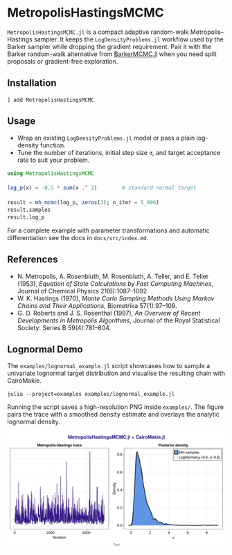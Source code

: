 # MetropolisHastingsMCMC

`MetropolisHastingsMCMC.jl` is a compact adaptive random-walk Metropolis–Hastings sampler.
It keeps the `LogDensityProblems.jl` workflow used by the Barker sampler while dropping the gradient requirement.
Pair it with the Barker random-walk alternative from [BarkerMCMC.jl](https://github.com/scheidan/BarkerMCMC.jl) when you need split proposals or gradient-free exploration.

## Installation

```
] add MetropolisHastingsMCMC
```

## Usage

- Wrap an existing `LogDensityProblems.jl` model or pass a plain log-density function.
- Tune the number of iterations, initial step size `σ`, and target acceptance rate to suit your problem.

```julia
using MetropolisHastingsMCMC

log_p(x) = -0.5 * sum(x .^ 2)        # standard normal target

result = mh_mcmc(log_p, zeros(3); n_iter = 5_000)
result.samples
result.log_p
```

For a complete example with parameter transformations and automatic differentiation see the docs in `docs/src/index.md`.

## References

- N. Metropolis, A. Rosenbluth, M. Rosenbluth, A. Teller, and E. Teller (1953), *Equation of State Calculations by Fast Computing Machines*, Journal of Chemical Physics 21(6):1087–1092.
- W. K. Hastings (1970), *Monte Carlo Sampling Methods Using Markov Chains and Their Applications*, Biometrika 57(1):97–109.
- G. O. Roberts and J. S. Rosenthal (1997), *An Overview of Recent Developments in Metropolis Algorithms*, Journal of the Royal Statistical Society: Series B 59(4):781–804.

## Lognormal Demo

The `examples/lognormal_example.jl` script showcases how to sample a univariate lognormal
target distribution and visualise the resulting chain with CairoMakie.

```
julia --project=examples examples/lognormal_example.jl
```

Running the script saves a high-resolution PNG inside `examples/`. The figure pairs the
trace with a smoothed density estimate and overlays the analytic lognormal density.

![Metropolis–Hastings lognormal demonstration](examples/lognormal_mh.png)
